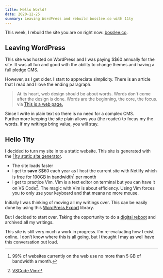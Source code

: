 ```yaml
---
title: Hello World! 
date: 2020-12-25
summary: Leaving WordPress and rebuild bosslee.co with 11ty
---
```


This week, I rebuild the site you are on right now: [bosslee.co](/). 

## Leaving WordPress
This site was hosted on WordPress and I was paying S$60 annually for the site. It was all fun and good with the ability to change themes and having a full pledge CMS. 

However, as I get older. I start to appreciate simplicity. There is an article that I read and I love the ending paragraph. 

> At its heart, web design should be about words. Words don't come after the design is done. Words are the beginning, the core, the focus. via [This is a web page.](https://justinjackson.ca/words.html)

Since I write in plain text so there is no need for a complex CMS. Furthermore keeping the site plain allows you (the reader) to focus my the words. If my writings bring value, you will stay.

## Hello 11ty

I decided to turn my site in to a static website. This site is generated with the [11ty static site generator](https://www.11ty.dev/).

- The site loads faster
- I get to **save** S$60 each year as I host the current site with Netlify which is free for 100GB in bandwidth[^1] per month
- I get to practice Vim. Vim is a text editor on terminal but you can have it on VS Code[^2]. The magic with Vim is about efficiency. Using Vim forces you to only use your keyboard and that means no more mouse. 

Initially I was thinking of moving all my writings over. This can be easily done by using this [WordPress Export](https://github.com/lonekorean/wordpress-export-to-markdown) library. 

But I decided to start over. Taking the opportunity to do a [digital reboot](/about) and archived all my writings.

This site is still very much a work in progress. I’m re-evaluating how I exist online. I don’t know where this is all going, but I thought I may as well have this conversation out loud. 
 
[^1]: 99% of websites currently on the web use no more than 5 GB of bandwidth a month.
[^2]: [VSCode Vim](https://github.com/VSCodeVim/Vim)

